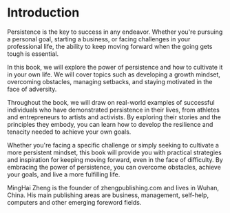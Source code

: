 # Introduction

Persistence is the key to success in any endeavor. Whether you're pursuing a personal goal, starting a business, or facing challenges in your professional life, the ability to keep moving forward when the going gets tough is essential.

In this book, we will explore the power of persistence and how to cultivate it in your own life. We will cover topics such as developing a growth mindset, overcoming obstacles, managing setbacks, and staying motivated in the face of adversity.

Throughout the book, we will draw on real-world examples of successful individuals who have demonstrated persistence in their lives, from athletes and entrepreneurs to artists and activists. By exploring their stories and the principles they embody, you can learn how to develop the resilience and tenacity needed to achieve your own goals.

Whether you're facing a specific challenge or simply seeking to cultivate a more persistent mindset, this book will provide you with practical strategies and inspiration for keeping moving forward, even in the face of difficulty. By embracing the power of persistence, you can overcome obstacles, achieve your goals, and live a more fulfilling life.

MingHai Zheng is the founder of zhengpublishing.com and lives in Wuhan, China. His main publishing areas are business, management, self-help, computers and other emerging foreword fields.
